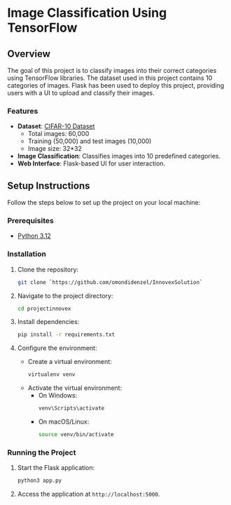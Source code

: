 # Image Classification Using TensorFlow

## Overview

The goal of this project is to classify images into their correct categories using TensorFlow libraries. The dataset used in this project contains 10 categories of images. Flask has been used to deploy this project, providing users with a UI to upload and classify their images.

### Features

- **Dataset**: [CIFAR-10 Dataset](https://www.tensorflow.org/api_docs/python/tf/keras/datasets/cifar10/load_data)
  - Total images: 60,000
  - Training (50,000) and test images (10,000)
  - Image size: 32*32
- **Image Classification**: Classifies images into 10 predefined categories.
- **Web Interface**: Flask-based UI for user interaction.

## Setup Instructions

Follow the steps below to set up the project on your local machine:

### Prerequisites

- [Python 3.12](https://www.python.org/downloads/)

### Installation

1. Clone the repository:
   ```bash
   git clone `https://github.com/omondidenzel/InnovexSolution`
   ```

2. Navigate to the project directory:
   ```bash
   cd projectinnovex
   ```

3. Install dependencies:
   ```bash
   pip install -r requirements.txt
   ```

4. Configure the environment:
   - Create a virtual environment:
     ```bash
     virtualenv venv
     ```
   - Activate the virtual environment:
     - On Windows:
       ```bash
       venv\Scripts\activate
       ```
     - On macOS/Linux:
       ```bash
       source venv/bin/activate
       ```

### Running the Project

1. Start the Flask application:
   ```bash
   python3 app.py
   ```

2. Access the application at `http://localhost:5000`.


